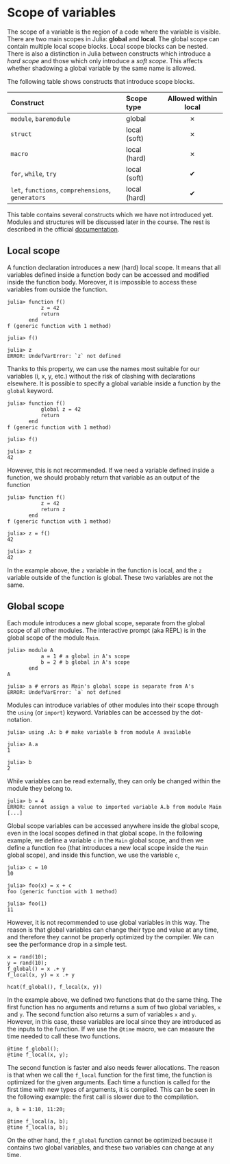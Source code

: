 # Scope of variables

The scope of a variable is the region of a code where the variable is visible. There are two main scopes in Julia: **global** and **local**. The global scope can contain multiple local scope blocks. Local scope blocks can be nested. There is also a distinction in Julia between constructs which introduce a *hard scope* and those which only introduce a *soft scope*. This affects whether shadowing a global variable by the same name is allowed.

The following table shows constructs that introduce scope blocks.

| Construct                                          | Scope type   | Allowed within local|
| :--                                                | :--          | :-:                 |
| `module`, `baremodule`                             | global       | ✗                   |
| `struct`                                           | local (soft) | ✗                   |
| `macro`                                            | local (hard) | ✗                   |
| `for`, `while`, `try`                              | local (soft) | ✔                   |
| `let`, `functions`, `comprehensions`, `generators` | local (hard) | ✔                   |

This table contains several constructs which we have not introduced yet. Modules and structures will be discussed later in the course. The rest is described in the official [documentation](https://docs.julialang.org/).

## Local scope

A function declaration introduces a new (hard) local scope. It means that all variables defined inside a function body can be accessed and modified inside the function body. Moreover, it is impossible to access these variables from outside the function.

```jldoctest local
julia> function f()
           z = 42
           return
       end
f (generic function with 1 method)

julia> f()

julia> z
ERROR: UndefVarError: `z` not defined
```

Thanks to this property, we can use the names most suitable for our variables (i, x, y, etc.) without the risk of clashing with declarations elsewhere. It is possible to specify a global variable inside a function by the `global` keyword.

```jldoctest
julia> function f()
           global z = 42
           return
       end
f (generic function with 1 method)

julia> f()

julia> z
42
```

However, this is not recommended.  If we need a variable defined inside a function, we should probably return that variable as an output of the function

```jldoctest
julia> function f()
           z = 42
           return z
       end
f (generic function with 1 method)

julia> z = f()
42

julia> z
42
```

In the example above, the `z` variable in the function is local, and the `z` variable outside of the function is global. These two variables are not the same.

## Global scope

Each module introduces a new global scope, separate from the global scope of all other modules. The interactive prompt (aka REPL) is in the global scope of the module `Main`.

```jldoctest global
julia> module A
           a = 1 # a global in A's scope
           b = 2 # b global in A's scope
       end
A

julia> a # errors as Main's global scope is separate from A's
ERROR: UndefVarError: `a` not defined
```

Modules can introduce variables of other modules into their scope through the `using` (or `import`)  keyword. Variables can be accessed by the dot-notation.

```jldoctest global
julia> using .A: b # make variable b from module A available

julia> A.a
1

julia> b
2
```

While variables can be read externally, they can only be changed within the module they belong to.

```jldoctest global
julia> b = 4
ERROR: cannot assign a value to imported variable A.b from module Main
[...]
```

Global scope variables can be accessed anywhere inside the global scope, even in the local scopes defined in that global scope. In the following example, we define a variable `c` in the `Main` global scope, and then we define a function `foo` (that introduces a new local scope inside the `Main` global scope), and inside this function, we use the variable `c`,

```jldoctest
julia> c = 10
10

julia> foo(x) = x + c
foo (generic function with 1 method)

julia> foo(1)
11
```

However, it is not recommended to use global variables in this way. The reason is that global variables can change their type and value at any time, and therefore they cannot be properly optimized by the compiler. We can see the performance drop in a simple test.

```@repl global_test
x = rand(10);
y = rand(10);
f_global() = x .+ y
f_local(x, y) = x .+ y

hcat(f_global(), f_local(x, y))
```

In the example above, we defined two functions that do the same thing. The first function has no arguments and returns a sum of two global variables, `x` and `y`. The second function also returns a sum of variables `x` and `y`. However, in this case, these variables are local since they are introduced as the inputs to the function. If we use the `@time` macro, we can measure the time needed to call these two functions.

```@repl global_test
@time f_global();
@time f_local(x, y);
```

The second function is faster and also needs fewer allocations. The reason is that when we call the `f_local` function for the first time, the function is optimized for the given arguments. Each time a function is called for the first time with new types of arguments, it is compiled. This can be seen in the following example: the first call is slower due to the compilation.

```@repl global_test
a, b = 1:10, 11:20;

@time f_local(a, b);
@time f_local(a, b);
```

On the other hand, the `f_global` function cannot be optimized because it contains two global variables, and these two variables can change at any time.
